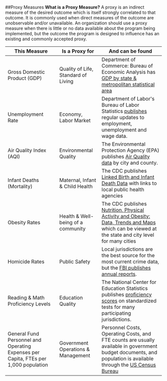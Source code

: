 ##Proxy Measures
**What is a Proxy Measure?** A proxy is an indirect measure of the desired outcome which is itself strongly correlated to that outcome. It is commonly used when direct measures of the outcome are unobservable and/or unavailable. An organization should use a proxy measure when there is little or no data available about the program being implemented, but the outcome the program is designed to influence has an existing and commonly accepted proxy. 

| This Measure                      | Is a Proxy for                     | And can be found                                                                                                                                  |
|-----------------------------------|------------------------------------|---------------------------------------------------------------------------------------------------------------------------------------------------|
| Gross Domestic Product (GDP)      | Quality of Life, Standard of Living| Department of Commerce: Bureau of Economic Analysis has [GDP by state & metropolitan statistical area](https://www.bea.gov/regional/index.htm)                                              |
| Unemployment Rate                 | Economy, Labor Market              | Department of Labor's Bureau of Labor Statistics [publishes](http://www.bls.gov/bls/newsrels.htm#major) regular updates to employment, unemployment and wage data.                             |
| Air Quality Index (AQI)           | Environmental Quality              | The Environmental Protection Agency (EPA) publishes [Air Quality data](http://www3.epa.gov/airdata/) by city and county.                                                          |
| Infant Deaths (Mortality)                     | Maternal, Infant & Child Health    | The CDC publishes [Linked Birth and Infant Death Data](http://www.cdc.gov/nchs/linked.htm) with links to local public health agencies                                                   |
| Obesity Rates                     | Health & Well-being of a community | The CDC publishes [Nutrition, Physical Activity and Obesity: Data, Trends and Maps](http://nccd.cdc.gov/NPAO_DTM/) which can be viewed at the state and city level for many cities |
| Homicide Rates                    | Public Safety                      | Local jurisdictions are the best source for the most current crime data, but the [FBI publishes annual reports](https://www.fbi.gov/about-us/cjis/ucr/crime-in-the-u.s/2014/crime-in-the-u.s.-2014/offenses-known-to-law-enforcement/expanded-offense).                                    |
| Reading & Math Proficiency Levels | Education Quality                  | The National Center for Education Statistics publishes [proficiency scores](http://nces.ed.gov/nationsreportcard/districts/) on standardized tests for many participating jurisdictions.             |
| General Fund Personnel and Operating Expenses per Capita, FTEs per 1,000 population                       | Government Operations & Management | Personnel Costs, Operating Costs, and FTE counts are usually available in government budget documents, and population is available through the [US Census Bureau](http://factfinder.census.gov/faces/nav/jsf/pages/index.xhtml)                                                                                                                                           |

